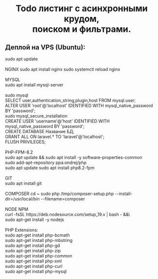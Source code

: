 <h1 align="center"> Todo листинг с асинхронными крудом,
    <br>поиском и фильтрами. </h1> 
    <h2>Деплой на VPS (Ubuntu):</h2> 
    sudo apt update<br><br> 
    NGINX sudo apt install nginx sudo systemctl reload nginx<br><br> 
    MYSQL<br> 
    sudo apt install mysql-server<br><br> 
    sudo mysql<br>
    SELECT user,authentication_string,plugin,host FROM mysql.user;<br> 
    ALTER USER 'root'@'localhost' IDENTIFIED WITH mysql_native_password BY 'password';<br> 
    sudo mysql_secure_installation<br> 
    CREATE USER 'username'@'host' IDENTIFIED WITH mysql_native_password BY 'password';<br> 
    CREATE DATABASE Название БД;<br>
    GRANT ALL ON laravel.* TO 'laravel'@'localhost';<br>
    FLUSH PRIVILEGES;<br><br> 
    PHP-FPM-8.2<br> 
    sudo apt update && sudo apt install -y software-properties-common<br> 
    sudo add-apt-repository ppa:ondrej/php<br> 
    sudo apt update sudo apt install php8.2-fpm<br><br> 
    GIT<br>
    sudo apt install git<br><br> 
    COMPOSER cd ~ sudo php /tmp/composer-setup.php --install-dir=/usr/local/bin --filename=composer<br><br> 
    NODE NPM <br>
    curl -fsSL https://deb.nodesource.com/setup_19.x | bash - &&\ <br> 
    sudo apt-get install -y nodejs<br><br> 
    PHP Extensions:<br> 
    sudo apt-get install php-bcmath<br> 
    sudo apt-get install php-mbstring<br> 
    sudo apt-get install php-gd<br> 
    sudo apt-get install php-zip<br> 
    sudo apt-get install php-common<br> 
    sudo apt-get install php-xml<br> 
    sudo apt-get install php-curl<br> 
    sudo apt-get install php-mysql
